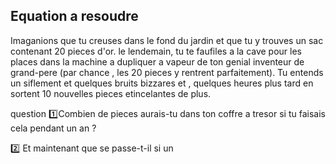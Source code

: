 ## Equation a resoudre
Imaganions que tu creuses dans le fond du jardin et que tu y trouves un sac
contenant 20 pieces d'or. le lendemain, tu te faufiles a la cave pour
les places dans la machine a dupliquer a vapeur de ton genial inventeur
de grand-pere (par chance , les 20 pieces y rentrent parfaitement).
Tu entends un siflement et quelques bruits bizzares et , quelques heures
plus tard en sortent 10 nouvelles pieces etincelantes de plus.

question
:one:Combien de pieces aurais-tu dans ton coffre a tresor
si tu faisais cela pendant un an ? 

:two: Et maintenant que se passe-t-il si un 



